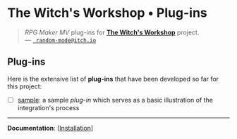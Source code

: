 ﻿# The Witch's Workshop • Plug-ins

> _RPG Maker MV_ plug-ins for [**The Witch's Workshop**](https://random-mode.itch.io/the-witchs-workshop) project.<br />
> — [` random-mode@itch.io`](https://random-mode.itch.io/)


## Plug-ins

Here is the extensive list of **plug-ins** that have been developed so far for this project:
- [ ] [sample](plugins/sample): a sample *plug-in* which serves as a basic illustration of the integration's process

---
**Documentation**: [[Installation](.documentation/installation.md)]
